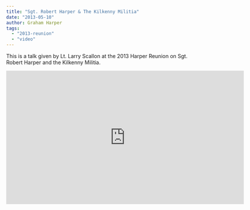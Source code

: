 ```yaml
---
title: "Sgt. Robert Harper & The Kilkenny Militia"
date: "2013-05-10"
author: Graham Harper
tags:
  - "2013-reunion"
  - "video"
---
```


This is a talk given by Lt. Larry Scallon at the 2013 Harper Reunion on Sgt. Robert Harper and the Kilkenny Militia.

<iframe class="video" src="http://www.youtube.com/embed/UjDMagLj5xY?rel=0" height="360" width="640" allowfullscreen frameborder="0"></iframe>
